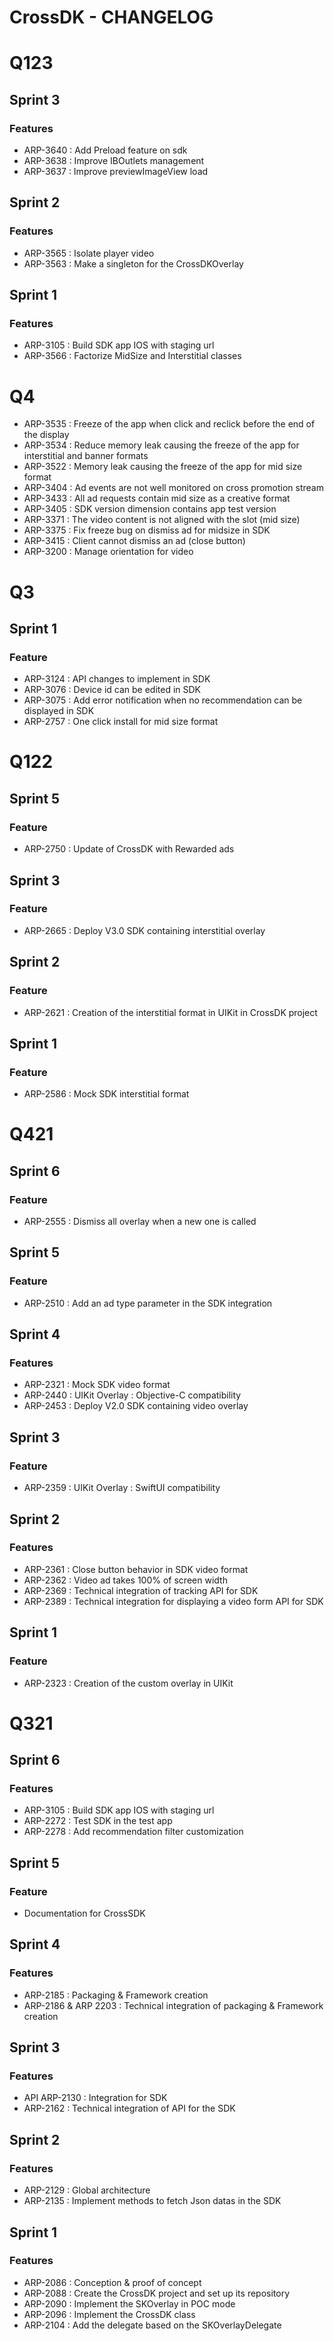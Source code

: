 # CrossDK - CHANGELOG


# Q123


## Sprint 3

### Features

* ARP-3640 : Add Preload feature on sdk
* ARP-3638 : Improve IBOutlets management
* ARP-3637 : Improve previewImageView load

## Sprint 2

### Features

* ARP-3565 : Isolate player video
* ARP-3563 : Make a singleton for the CrossDKOverlay

## Sprint 1

### Features

* ARP-3105 : Build SDK app IOS with staging url
* ARP-3566 : Factorize MidSize and Interstitial classes


# Q4

* ARP-3535 : Freeze of the app when click and reclick before the end of the display
* ARP-3534 : Reduce memory leak causing the freeze of the app for interstitial and banner formats
* ARP-3522 : Memory leak causing the freeze of the app for mid size format
* ARP-3404 : Ad events are not well monitored on cross promotion stream
* ARP-3433 : All ad requests contain mid size as a creative format
* ARP-3405 : SDK version dimension contains app test version
* ARP-3371 : The video content is not aligned with the slot (mid size)
* ARP-3375 : Fix freeze bug on dismiss ad for midsize in SDK
* ARP-3415 : Client cannot dismiss an ad (close button)
* ARP-3200 : Manage orientation for video

# Q3

## Sprint 1

### Feature

* ARP-3124 : API changes to implement in SDK
* ARP-3076 : Device id can be edited in SDK
* ARP-3075 : Add error notification when no recommendation can be displayed in SDK
* ARP-2757 : One click install for mid size format


# Q122


## Sprint 5

### Feature

* ARP-2750 : Update of CrossDK with Rewarded ads


## Sprint 3

### Feature

* ARP-2665 : Deploy V3.0 SDK containing interstitial overlay


## Sprint 2

### Feature

* ARP-2621 : Creation of the interstitial format in UIKit in CrossDK project 


## Sprint 1

### Feature

* ARP-2586 : Mock SDK interstitial format 


# Q421


## Sprint 6

### Feature

* ARP-2555 : Dismiss all overlay when a new one is called


## Sprint 5

### Feature

* ARP-2510 : Add an ad type parameter in the SDK integration


## Sprint 4

### Features

* ARP-2321 : Mock SDK video format
* ARP-2440 : UIKit Overlay : Objective-C compatibility
* ARP-2453 : Deploy V2.0 SDK containing video overlay


## Sprint 3

### Feature

* ARP-2359 : UIKit Overlay : SwiftUI compatibility


## Sprint 2

### Features

* ARP-2361 : Close button behavior in SDK video format
* ARP-2362 : Video ad takes 100% of screen width
* ARP-2369 : Technical integration of tracking API for SDK
* ARP-2389 : Technical integration for displaying a video form API for SDK


## Sprint 1

### Feature

* ARP-2323 : Creation of the custom overlay in UIKit


# Q321


## Sprint 6

### Features

* ARP-3105 : Build SDK app IOS with staging url
* ARP-2272 : Test SDK in the test app
* ARP-2278 : Add recommendation filter customization


## Sprint 5

### Feature

* Documentation for CrossSDK


## Sprint 4

### Features

* ARP-2185 : Packaging & Framework creation
* ARP-2186 & ARP 2203 : Technical integration of packaging & Framework creation


## Sprint 3

### Features

* API ARP-2130 : Integration for SDK
* ARP-2162 : Technical integration of API for the SDK


## Sprint 2

### Features

* ARP-2129 : Global architecture
* ARP-2135 : Implement methods to fetch Json datas in the SDK


## Sprint 1

### Features

* ARP-2086 : Conception & proof of concept
* ARP-2088 : Create the CrossDK project and set up its repository
* ARP-2090 : Implement the SKOverlay in POC mode
* ARP-2096 : Implement the CrossDK class
* ARP-2104 : Add the delegate based on the SKOverlayDelegate
